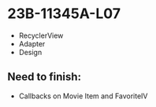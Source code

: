 # 23B-11345A-L07

* RecyclerView
* Adapter
* Design

## Need to finish: 
* Callbacks on Movie Item and FavoriteIV
